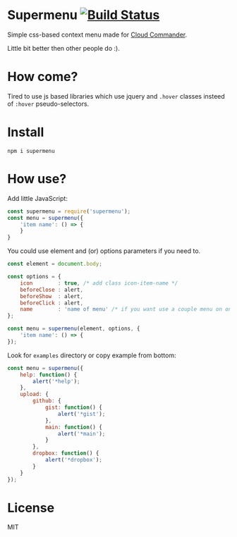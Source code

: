 Supermenu [![Build Status][BuildStatusIMGURL]][BuildStatusURL]
====
[BuildStatusURL]:           https://travis-ci.org/coderaiser/menu-io  "Build Status"
[BuildStatusIMGURL]:        https://api.travis-ci.org/coderaiser/menu-io.png?branch=gh-pages

Simple css-based context menu made for [Cloud Commander](http://cloudcmd.io).

Little bit better then other people do :).

# How come?

Tired to use js based libraries which use jquery and `.hover` classes insteed of `:hover` pseudo-selectors.

# Install

```
npm i supermenu
```

# How use?

Add little JavaScript:

```js
const supermenu = require('supermenu');
const menu = supermenu({
    'item name': () => {
    }
}
```

You could use element and (or) options parameters if you need to.

```js
const element = document.body;

const options = {
    icon        : true, /* add class icon-item-name */
    beforeClose : alert,
    beforeShow  : alert,
    beforeClick : alert,
    name        : 'name of menu' /* if you want use a couple menu on one element */
};

const menu = supermenu(element, options, {
    'item name': () => {
});
```

Look for `examples` directory or copy example from bottom:

```js
const menu = supermenu({
    help: function() {
        alert('*help');
    },
    upload: {
        github: {
            gist: function() {
                alert('*gist');
            },
            main: function() {
                alert('*main');
            }
        },
        dropbox: function() {
            alert('*dropbox');
        }
    }
});
```

# License
MIT
